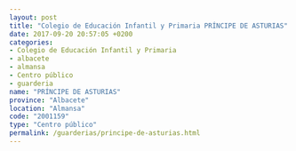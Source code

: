 ```yaml
---
layout: post
title: "Colegio de Educación Infantil y Primaria PRÍNCIPE DE ASTURIAS"
date: 2017-09-20 20:57:05 +0200
categories:
- Colegio de Educación Infantil y Primaria
- albacete
- almansa
- Centro público
- guarderia
name: "PRÍNCIPE DE ASTURIAS"
province: "Albacete"
location: "Almansa"
code: "2001159"
type: "Centro público"
permalink: /guarderias/principe-de-asturias.html
---
```

